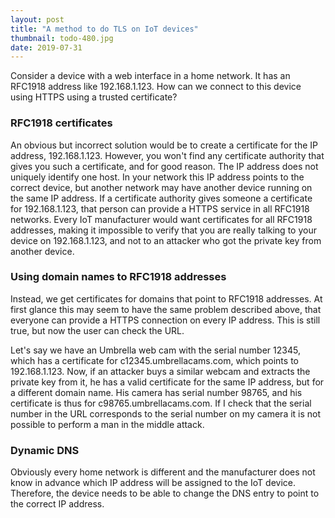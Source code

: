 ```yaml
---
layout: post
title: "A method to do TLS on IoT devices"
thumbnail: todo-480.jpg
date: 2019-07-31
---
```



Consider a device with a web interface in a home network. It has an RFC1918 address like 192.168.1.123. How can we connect to this device using HTTPS using a trusted certificate?

### RFC1918 certificates

An obvious but incorrect solution would be to create a certificate for the IP address, 192.168.1.123. However, you won't find any certificate authority that gives you such a certificate, and for good reason. The IP address does not uniquely identify one host. In your network this IP address points to the correct device, but another network may have another device running on the same IP address. If a certificate authority gives someone a certificate for 192.168.1.123, that person can provide a HTTPS service in all RFC1918 networks. Every IoT manufacturer would want certificates for all RFC1918 addresses, making it impossible to verify that you are really talking to your device on 192.168.1.123, and not to an attacker who got the private key from another device.

### Using domain names to RFC1918 addresses

Instead, we get certificates for domains that point to RFC1918 addresses. At first glance this may seem to have the same problem described above, that everyone can provide a HTTPS connection on every IP address. This is still true, but now the user can check the URL.

Let's say we have an Umbrella web cam with the serial number 12345, which has a certificate for c12345.umbrellacams.com, which points to 192.168.1.123. Now, if an attacker buys a similar webcam and extracts the private key from it, he has a valid certificate for the same IP address, but for a different domain name. His camera has serial number 98765, and his certificate is thus for c98765.umbrellacams.com. If I check that the serial number in the URL corresponds to the serial number on my camera it is not possible to perform a man in the middle attack.

### Dynamic DNS

Obviously every home network is different and the manufacturer does not know in advance which IP address will be assigned to the IoT device. Therefore, the device needs to be able to change the DNS entry to point to the correct IP address.
